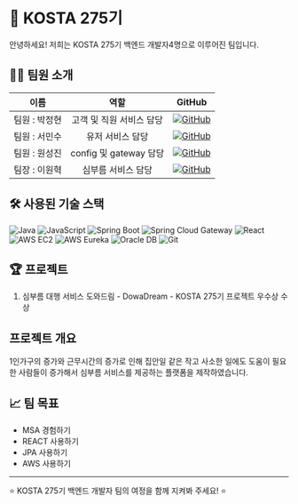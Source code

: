 # 🚀 KOSTA 275기
안녕하세요! 저희는 KOSTA 275기 백엔드 개발자4명으로 이루어진 팀입니다.

## 👨‍💻 팀원 소개
| 이름 | 역할 | GitHub |
|:---:|:---:|:---:|
| 팀원 : 박정현 | 고객 및 직원 서비스 담당 | [![GitHub](https://img.shields.io/badge/GitHub-박정현-181717?style=for-the-badge&logo=github)](https://github.com/hinoky4693) |
| 팀원 : 서민수 | 유저 서비스 담당 | [![GitHub](https://img.shields.io/badge/GitHub-서민수-181717?style=for-the-badge&logo=github)](https://github.com/TocDX) |
| 팀원 : 원성진 | config 및 gateway 담당 | [![GitHub](https://img.shields.io/badge/GitHub-원성진-181717?style=for-the-badge&logo=github)](https://github.com/wonsungjin) |
| 팀장 : 이원혁 | 심부름 서비스 담당 | [![GitHub](https://img.shields.io/badge/GitHub-이원혁-181717?style=for-the-badge&logo=github)](https://github.com/Won-Hyuk-Lee) |

## 🛠 사용된 기술 스택
![Java](https://img.shields.io/badge/Java-007396?style=for-the-badge&logo=java&logoColor=white)
![JavaScript](https://img.shields.io/badge/JavaScript-F7DF1E?style=for-the-badge&logo=javascript&logoColor=black)
![Spring Boot](https://img.shields.io/badge/Spring_Boot-6DB33F?style=for-the-badge&logo=spring-boot&logoColor=white)
![Spring Cloud Gateway](https://img.shields.io/badge/Spring_Cloud_Gateway-6DB33F?style=for-the-badge&logo=spring&logoColor=white)
![React](https://img.shields.io/badge/React-20232A?style=for-the-badge&logo=react&logoColor=61DAFB)
![AWS EC2](https://img.shields.io/badge/AWS_EC2-FF9900?style=for-the-badge&logo=amazon-aws&logoColor=white)
![AWS Eureka](https://img.shields.io/badge/AWS_Eureka-232F3E?style=for-the-badge&logo=amazon-aws&logoColor=white)
![Oracle DB](https://img.shields.io/badge/Oracle_DB-F80000?style=for-the-badge&logo=oracle&logoColor=white)
![Git](https://img.shields.io/badge/Git-F05032?style=for-the-badge&logo=git&logoColor=white)

## 🏆 프로젝트
1. 심부름 대행 서비스 도와드림 - DowaDream - KOSTA 275기 프로젝트 우수상 수상

## 프로젝트 개요
1인가구의 증가와 근무시간의 증가로 인해 집안일 같은 작고 사소한 일에도 도움이 필요한 사람들이 증가해서
심부름 서비스를 제공하는 플랫폼을 제작하였습니다.

## 📈 팀 목표
- MSA 경험하기
- REACT 사용하기
- JPA 사용하기
- AWS 사용하기

---
⭐️ KOSTA 275기 백엔드 개발자 팀의 여정을 함께 지켜봐 주세요! ⭐️
